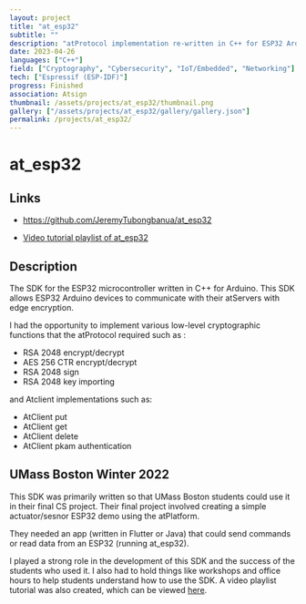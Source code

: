 ```yaml
---
layout: project
title: "at_esp32"
subtitle: ""
description: "atProtocol implementation re-written in C++ for ESP32 Arduino"
date: 2023-04-26
languages: ["C++"]
field: ["Cryptography", "Cybersecurity", "IoT/Embedded", "Networking"]
tech: ["Espressif (ESP-IDF)"]
progress: Finished
association: Atsign
thumbnail: /assets/projects/at_esp32/thumbnail.png
gallery: ["/assets/projects/at_esp32/gallery/gallery.json"]
permalink: /projects/at_esp32/
---
```


# at_esp32

## Links

- <https://github.com/JeremyTubongbanua/at_esp32>

- [Video tutorial playlist of at_esp32](https://www.youtube.com/playlist?list=PLkZCny-S3rfC93_Xqd_HBkK_dAjDzQ9Et)

## Description

The SDK for the ESP32 microcontroller written in C++ for Arduino. This SDK allows ESP32 Arduino devices to communicate with their atServers with edge encryption.

I had the opportunity to implement various low-level cryptographic functions that the atProtocol required such as :

- RSA 2048 encrypt/decrypt
- AES 256 CTR encrypt/decrypt
- RSA 2048 sign
- RSA 2048 key importing

and Atclient implementations such as:

- AtClient put
- AtClient get
- AtClient delete
- AtClient pkam authentication

## UMass Boston Winter 2022

This SDK was primarily written so that UMass Boston students could use it in their final CS project. Their final project involved creating a simple actuator/sesnor ESP32 demo using the atPlatform.

They needed an app (written in Flutter or Java) that could send commands or read data from an ESP32 (running at_esp32).

I played a strong role in the development of this SDK and the success of the students who used it. I also had to hold things like workshops and office hours to help students understand how to use the SDK. A video playlist tutorial was also created, which can be viewed [here](https://www.youtube.com/playlist?list=PLkZCny-S3rfC93_Xqd_HBkK_dAjDzQ9Et).
